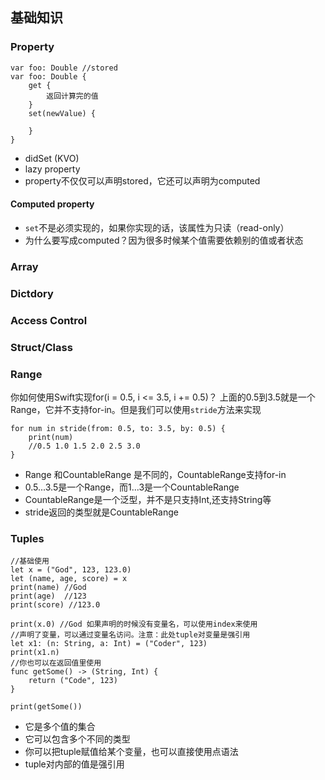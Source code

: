
## 基础知识
### Property
```
var foo: Double //stored
var foo: Double {
    get {
        返回计算完的值
    }
    set(newValue) {

    }
}
```
* didSet (KVO)
* lazy property
* property不仅仅可以声明stored，它还可以声明为computed

#### Computed property
* `set`不是必须实现的，如果你实现的话，该属性为只读（read-only）
* 为什么要写成computed？因为很多时候某个值需要依赖别的值或者状态

### Array

### Dictdory

### Access Control


### Struct/Class

### Range

你如何使用Swift实现for(i = 0.5, i <= 3.5, i += 0.5)？
上面的0.5到3.5就是一个Range，它并不支持for-in。但是我们可以使用`stride`方法来实现
```
for num in stride(from: 0.5, to: 3.5, by: 0.5) {
    print(num)
    //0.5 1.0 1.5 2.0 2.5 3.0
}
```

* Range 和CountableRange 是不同的，CountableRange支持for-in
* 0.5...3.5是一个Range，而1...3是一个CountableRange
* CountableRange是一个泛型，并不是只支持Int,还支持String等
* stride返回的类型就是CountableRange

### Tuples

```
//基础使用
let x = ("God", 123, 123.0)
let (name, age, score) = x
print(name) //God
print(age)  //123
print(score) //123.0

print(x.0) //God 如果声明的时候没有变量名，可以使用index来使用
//声明了变量，可以通过变量名访问。注意：此处tuple对变量是强引用
let x1: (n: String, a: Int) = ("Coder", 123)
print(x1.n)
//你也可以在返回值里使用
func getSome() -> (String, Int) {
    return ("Code", 123)
}

print(getSome())
```
* 它是多个值的集合
* 它可以包含多个不同的类型
* 你可以把tuple赋值给某个变量，也可以直接使用点语法
* tuple对内部的值是强引用

